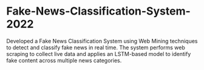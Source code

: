 # Fake-News-Classification-System-2022
Developed a Fake News Classification System using Web Mining techniques to detect and classify fake news in real time. The system performs web scraping to collect live data and applies an LSTM-based model to identify fake content across multiple news categories.
